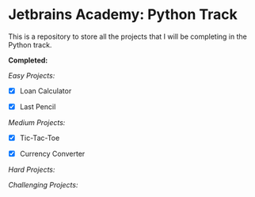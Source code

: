 # Jetbrains Academy: Python Track

This is a repository to store all the projects that I will be completing in the Python track.

**Completed:**

*Easy Projects:*

- [x] Loan Calculator
  

- [x] Last Pencil
  

*Medium Projects:*

- [x] Tic-Tac-Toe

- [x] Currency Converter


*Hard Projects:*


*Challenging Projects:*

